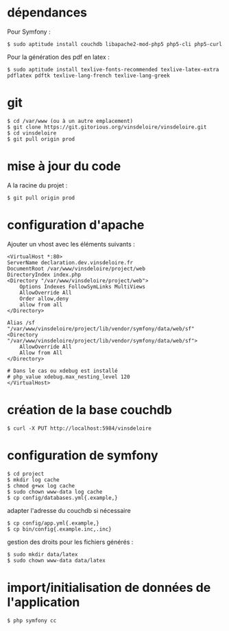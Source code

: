 # dépendances

Pour Symfony :

	$ sudo aptitude install couchdb libapache2-mod-php5 php5-cli php5-curl

Pour la génération des pdf en latex :

	$ sudo aptitude install texlive-fonts-recommended texlive-latex-extra pdflatex pdftk texlive-lang-french texlive-lang-greek

# git

	$ cd /var/www (ou à un autre emplacement)
	$ git clone https://git.gitorious.org/vinsdeloire/vinsdeloire.git
	$ cd vinsdeloire
	$ git pull origin prod

# mise à jour du code 

A la racine du projet :

	$ git pull origin prod

# configuration d'apache

Ajouter un vhost avec les éléments suivants :

	<VirtualHost *:80>
	ServerName declaration.dev.vinsdeloire.fr
	DocumentRoot /var/www/vinsdeloire/project/web
	DirectoryIndex index.php
	<Directory "/var/www/vinsdeloire/project/web">
		Options Indexes FollowSymLinks MultiViews
		AllowOverride All
		Order allow,deny
		allow from all
	</Directory>

	Alias /sf "/var/www/vinsdeloire/project/lib/vendor/symfony/data/web/sf"
	<Directory "/var/www/vinsdeloire/project/lib/vendor/symfony/data/web/sf">
		AllowOverride All
		Allow from All
	</Directory>

	# Dans le cas ou xdebug est installé
	# php_value xdebug.max_nesting_level 120
	</VirtualHost>

# création de la base couchdb

	$ curl -X PUT http://localhost:5984/vinsdeloire

# configuration de symfony

	$ cd project
	$ mkdir log cache
	$ chmod g+wx log cache
	$ sudo chown www-data log cache
	$ cp config/databases.yml{.example,}

adapter l'adresse du couchdb si nécessaire

	$ cp config/app.yml{.example,}
	$ cp bin/config{.example.inc,.inc}

gestion des droits pour les fichiers générés :

	$ sudo mkdir data/latex
	$ sudo chown www-data data/latex

# import/initialisation de données de l'application

	$ php symfony cc
